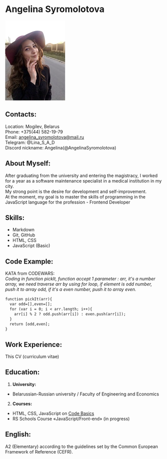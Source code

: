 # __Angelina Syromolotova__

![](photo.jpg)

## __Contacts:__
Location: Mogilev, Belarus\
Phone: +375(44) 582-19-79\
Email: angelina_syromolotova@mail.ru\
Telegram: @Lina_S_A_D\
Discord nickname: Angelina(@AngelinaSyromolotova)

## __About Myself:__
After graduating from the university and entering the magistracy, I worked for a year as a software maintenance specialist in a medical institution in my city.\
My strong point is the desire for development and self-improvement.\
At the moment, my goal is to master the skills of programming in the JavaScript language for the profession - Frontend Developer

## __Skills:__
+ Markdown
+ Git, GitHub
+ HTML, CSS
+ JavaScript (Basic)

## __Code Example:__
KATA from CODEWARS:\
*Coding in function pickIt, function accept 1 parameter : arr, it's a number array, we need traverse arr by using for loop, if element is odd number, push it to array odd, if it's a even number, push it to array even.*

```
function pickIt(arr){
  var odd=[],even=[];
  for (var i = 0; i < arr.length; i++){
    arr[i] % 2 ? odd.push(arr[i]) : even.push(arr[i]);
  }
  return [odd,even];
}
```
## __Work Experience:__
This CV (сurriculum vitae) 

## __Education:__
1) __University:__ 
+ Belarussian-Russian university / Faculty of Engineering and Economics
2) __Courses:__
+ HTML, CSS, JavaScript on  [Code Basics](https://ru.code-basics.com/)
+ RS Schools Course «JavaScript/Front-end» (in progress)

## __English:__
A2 (Elementary) according to the guidelines set by the Common European Framework of Reference (CEFR).